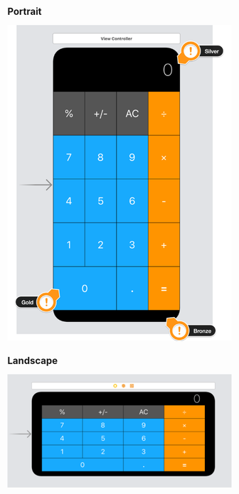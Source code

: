 
## Portrait

![Portrait](Documentation/Portrait.png)

## Landscape
![Landscape](Documentation/Landscape.png)

